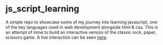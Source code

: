 # js_script_learning
A simple repo to showcase some of my journey into learning javascript,
one of the key languages used in web development alongside html & css.
This is an attempt of mine to build an interactive version of the 
classic rock, paper, scissors game. A live interaction can be seen [here](https://cldevrun.github.io/js_script_learning/).
